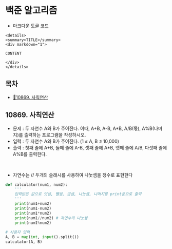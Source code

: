 # 백준 알고리즘
- 마크다운 토글 코드
```shell
<details>
<summary>TITLE</summary>
<div markdown="1">

CONTENT

</div>
</details>
```

## 목차
- [🚩10869. 사칙연산](#10869-사칙연산)

## 10869. 사칙연산
- 문제 : 두 자연수 A와 B가 주어진다. 이때, A+B, A-B, A*B, A/B(몫), A%B(나머지)를 출력하는 프로그램을 작성하시오. 
- 입력 : 두 자연수 A와 B가 주어진다. (1 ≤ A, B ≤ 10,000)
- 출력 : 첫째 줄에 A+B, 둘째 줄에 A-B, 셋째 줄에 A*B, 넷째 줄에 A/B, 다섯째 줄에 A%B를 출력한다.

<br>

- 자연수는 // 두개의 슬래시를 사용하여 나눗셈을 정수로 표현한다

```python
def calculator(num1, num2):
    '''
    입력받은 값으로 덧셈, 뺄셈, 곱셈, 나눗셈, 나머지를 print문으로 출력
    '''
    print(num1+num2)
    print(num1-num2)
    print(num1*num2)
    print(num1//num2) # 자연수의 나눗셈
    print(num1%num2)
    
# 사용자 입력
A, B = map(int, input().split())
calculator(A, B)
```
